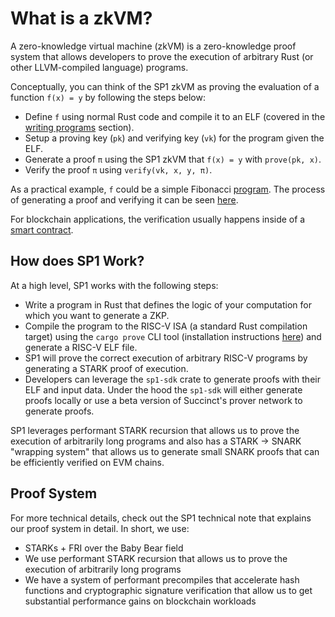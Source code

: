 # What is a zkVM?

A zero-knowledge virtual machine (zkVM) is a zero-knowledge proof system that allows developers to prove the execution of arbitrary Rust (or other LLVM-compiled language) programs.

Conceptually, you can think of the SP1 zkVM as proving the evaluation of a function `f(x) = y` by following the steps below:

- Define `f` using normal Rust code and compile it to an ELF (covered in the [writing programs](./writing-programs/setup.md) section).
- Setup a proving key (`pk`) and verifying key (`vk`) for the program given the ELF.
- Generate a proof `π` using the SP1 zkVM that `f(x) = y` with `prove(pk, x)`.
- Verify the proof `π` using `verify(vk, x, y, π)`.

As a practical example, `f` could be a simple Fibonacci [program](https://github.com/succinctlabs/sp1/blob/main/examples/fibonacci/program/src/main.rs). The process of generating a proof and verifying it can be seen [here](https://github.com/succinctlabs/sp1/blob/main/examples/fibonacci/script/src/main.rs).

For blockchain applications, the verification usually happens inside of a [smart contract](https://github.com/succinctlabs/sp1-project-template/blob/main/contracts/src/Fibonacci.sol).

## How does SP1 Work?

At a high level, SP1 works with the following steps:

* Write a program in Rust that defines the logic of your computation for which you want to generate a ZKP.
* Compile the program to the RISC-V ISA (a standard Rust compilation target) using the `cargo prove` CLI tool (installation instructions [here](./getting-started/install.md)) and generate a RISC-V ELF file.
* SP1 will prove the correct execution of arbitrary RISC-V programs by generating a STARK proof of execution.
* Developers can leverage the `sp1-sdk` crate to generate proofs with their ELF and input data. Under the hood the `sp1-sdk` will either generate proofs locally or use a beta version of Succinct's prover network to generate proofs.

SP1 leverages performant STARK recursion that allows us to prove the execution of arbitrarily long programs and also has a STARK -> SNARK "wrapping system" that allows us to generate small SNARK proofs that can be efficiently verified on EVM chains.

## Proof System 

For more technical details, check out the SP1 technical note that explains our proof system in detail. In short, we use:

* STARKs + FRI over the Baby Bear field
* We use performant STARK recursion that allows us to prove the execution of arbitrarily long programs
* We have a system of performant precompiles that accelerate hash functions and cryptographic signature verification that allow us to get substantial performance gains on blockchain workloads


